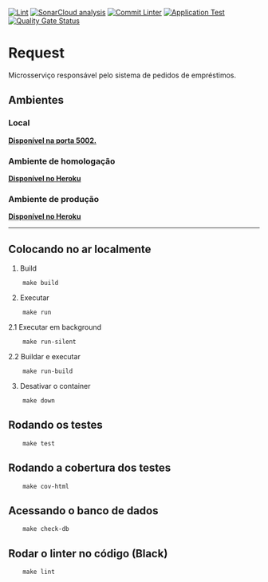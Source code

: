 [![Lint](https://github.com/Lend-it/Request/actions/workflows/black.yml/badge.svg)](https://github.com/Lend-it/Request/actions/workflows/black.yml) [![SonarCloud analysis](https://github.com/Lend-it/Request/actions/workflows/sonar.yml/badge.svg)](https://github.com/Lend-it/Request/actions/workflows/sonar.yml) [![Commit Linter](https://github.com/Lend-it/Request/actions/workflows/commit-linter.yml/badge.svg)](https://github.com/Lend-it/Request/actions/workflows/commit-linter.yml) [![Application Test](https://github.com/Lend-it/Request/actions/workflows/app-test.yml/badge.svg)](https://github.com/Lend-it/Request/actions/workflows/app-test.yml) [![Quality Gate Status](https://sonarcloud.io/api/project_badges/measure?project=Lend-it_Request&metric=alert_status)](https://sonarcloud.io/dashboard?id=Lend-it_Request)
# Request

Microsserviço responsável pelo sistema de pedidos de empréstimos.

## Ambientes
### Local
**[Disponível na porta 5002.](http://localhost:5002/)**

### Ambiente de homologação
**[Disponível no Heroku](https://lendit-request-homolog.herokuapp.com/)**

### Ambiente de produção
**[Disponível no Heroku](https://lendit-request-prod.herokuapp.com/)**

***
## Colocando no ar localmente

1. Build
```shell
    make build
```
2. Executar
```shell
    make run
```
2.1 Executar em background
```shell
    make run-silent
```
2.2 Buildar e executar
```shell
    make run-build
```
3. Desativar o container
```shell
    make down
```

## Rodando os testes

```shell
    make test
```

## Rodando a cobertura dos testes


```shell
    make cov-html
```

## Acessando o banco de dados 

```shell
    make check-db
```

## Rodar o linter no código (Black) 

```shell
    make lint
```
